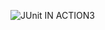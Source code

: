 ![JUnit IN ACTION3](https://blog.insightbook.co.kr/wp-content/uploads/2024/05/junit-in-action-3ed8c90-ec9e85ecb2b4ed919ceca780_small.jpg?w=816)
